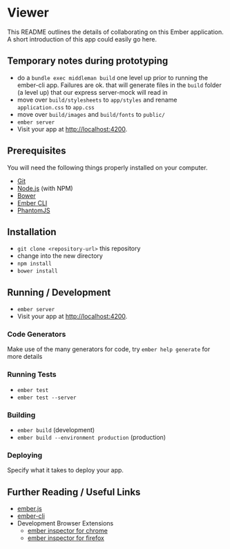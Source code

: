 # Viewer

This README outlines the details of collaborating on this Ember application.
A short introduction of this app could easily go here.

## Temporary notes during prototyping

* do a `bundle exec middleman build` one level up prior to running the ember-cli app.  Failures are ok.  that will generate files in the `build` folder (a level up) that our express server-mock will read in
* move over `build/stylesheets` to `app/styles` and rename `application.css` to `app.css`
* move over `build/images` and `build/fonts` to `public/`
* `ember server`
* Visit your app at [http://localhost:4200](http://localhost:4200).

## Prerequisites

You will need the following things properly installed on your computer.

* [Git](http://git-scm.com/)
* [Node.js](http://nodejs.org/) (with NPM)
* [Bower](http://bower.io/)
* [Ember CLI](http://www.ember-cli.com/)
* [PhantomJS](http://phantomjs.org/)

## Installation

* `git clone <repository-url>` this repository
* change into the new directory
* `npm install`
* `bower install`

## Running / Development

* `ember server`
* Visit your app at [http://localhost:4200](http://localhost:4200).

### Code Generators

Make use of the many generators for code, try `ember help generate` for more details

### Running Tests

* `ember test`
* `ember test --server`

### Building

* `ember build` (development)
* `ember build --environment production` (production)

### Deploying

Specify what it takes to deploy your app.

## Further Reading / Useful Links

* [ember.js](http://emberjs.com/)
* [ember-cli](http://www.ember-cli.com/)
* Development Browser Extensions
  * [ember inspector for chrome](https://chrome.google.com/webstore/detail/ember-inspector/bmdblncegkenkacieihfhpjfppoconhi)
  * [ember inspector for firefox](https://addons.mozilla.org/en-US/firefox/addon/ember-inspector/)

